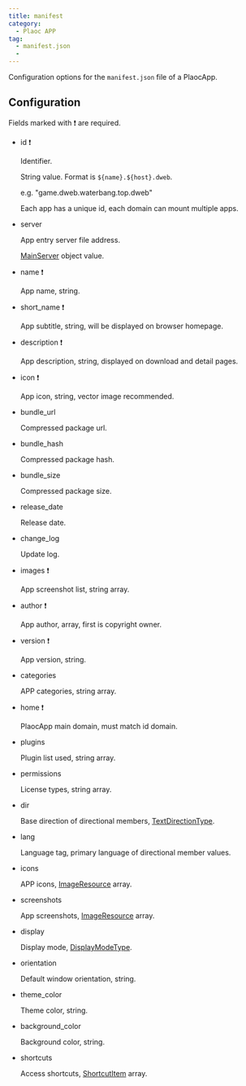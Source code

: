 ```yaml
---
title: manifest
category:
  - Plaoc APP
tag:
  - manifest.json
  - 
---
```


Configuration options for the `manifest.json` file of a PlaocApp.

## Configuration 

Fields marked with ❗️ are required.

- id ❗️

  Identifier. 
  
  String value. Format is `${name}.${host}.dweb`.
  
  e.g. "game.dweb.waterbang.top.dweb"
  
  Each app has a unique id, each domain can mount multiple apps.

- server

  App entry server file address. 
  
  [MainServer](../../plaoc-plugin/interface/main-server/index.md) object value.
  
- name ❗️

  App name, string.

- short_name ❗️
  
  App subtitle, string, will be displayed on browser homepage.

- description ❗️

  App description, string, displayed on download and detail pages.  

- icon ❗️

  App icon, string, vector image recommended.

- bundle_url

  Compressed package url.
  
- bundle_hash

  Compressed package hash.
  
- bundle_size

  Compressed package size.

- release_date

  Release date.
  
- change_log

  Update log.

- images ❗️

  App screenshot list, string array.
  
- author ❗️

  App author, array, first is copyright owner.

- version ❗️

  App version, string.

- categories

  APP categories, string array.

- home ❗️

  PlaocApp main domain, must match id domain. 

- plugins

  Plugin list used, string array.

- permissions

  License types, string array.

- dir

  Base direction of directional members, [TextDirectionType](./text-direction-type.md).

- lang

  Language tag, primary language of directional member values.

- icons

  APP icons, [ImageResource](./image-resource.md) array.

- screenshots

  App screenshots, [ImageResource](./image-resource.md) array.

- display

  Display mode, [DisplayModeType](./display-mode-type.md).

- orientation

  Default window orientation, string. 

- theme_color

  Theme color, string.

- background_color

  Background color, string.

- shortcuts

  Access shortcuts, [ShortcutItem](./shortcut-item.md) array.
